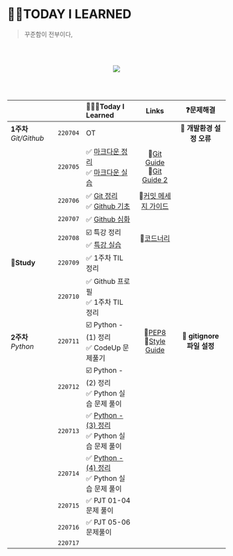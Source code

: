 
# 🤟🏻TODAY I LEARNED
> 꾸준함이 전부이다, 

<br>

<br>

<p align ="center"><img src="https://i.pinimg.com/originals/21/f3/f8/21f3f8a6fcdc0ae03d9891a0685d0d2e.gif"></p>

<br/>

<br/>


|                      |          | 👩🏻‍💻Today I Learned                                           |                    Links                     |                    ❓문제해결                    |
| -------------------- | :------: | :----------------------------------------------------------- | :------------------------------------------: | :------------------------------------------: |
| **1주차** *Git/Github* | `220704` | OT |                                              | 🧨 **개발환경 설정 오류** |
|                      | `220705` | ✅ [마크다운 정리](https://github.com/wdahlia/TIL/blob/master/markdown/README.md) <br/>✅ [마크다운 실습](https://github.com/wdahlia/TIL/blob/master/markdown%20practice/%EB%A7%88%ED%81%AC%EB%8B%A4%EC%9A%B4%20%EC%8B%A4%EC%8A%B5.md) | 📓[Git Guide](https://git-scm.com/book/ko/v2)<br>📓[Git Guide 2](https://git.jiny.dev/) |  |
|                      | `220706` | ✅ [Git 정리](https://github.com/wdahlia/TIL/blob/master/Git%20%EC%A0%95%EB%A6%AC/README.md) <br/>✅ [Github 기초](https://github.com/wdahlia/TIL/blob/master/Github/Github%20%EA%B8%B0%EC%B4%88/Github%20%EA%B8%B0%EC%B4%88.md) | 📓[커밋 메세지 가이드](https://velog.io/@palza4dev/TIL-28.-GitGithub-%EC%BB%A4%EB%B0%8B-%EB%A9%94%EC%8B%9C%EC%A7%80-%EC%9E%91%EC%84%B1%EB%B2%95) |                                              |
|                      | `220707` | ✅ [Github 심화](https://github.com/wdahlia/TIL/blob/master/Github/Github%20%EC%8B%AC%ED%99%94%20/GitHub%EC%8B%AC%ED%99%94_branch.md) |                                              |  |
|                      | `220708` | ☑️ 특강 정리<br>✅ [특강 실습](https://github.com/wdahlia/job-research/blob/master/research.md) | 📓[코드너리](https://www.codenary.co.kr/) |  |
| **🔺Study** | `220709` | ✅ 1주차 TIL 정리 |                                              |                                              |
|  | `220710` | ✅ Github 프로필<br>✅ 1주차 TIL 정리 | | |
| **2주차** *Python* | `220711` | ☑️ Python - (1) 정리<br>✅ CodeUp 문제풀기 | 📓[PEP8](https://www.python.org/dev/peps/pep-0008/)<br>📓[Style Guide](https://google.github.io/styleguide/pyguide.html) | 🧨 **gitignore 파일 설정** |
|  | `220712` | ☑️ Python - (2) 정리<br>✅ Python 실습 문제 풀이 | | |
|  | `220713` | ✅ [Python - (3) 정리](https://github.com/wdahlia/TIL/blob/master/Python%20%EC%A0%95%EB%A6%AC/Python%EC%A0%95%EB%A6%AC_3.md)<br>✅ Python 실습 문제 풀이 | | |
|  | `220714` | ✅ [Python - (4) 정리](https://github.com/wdahlia/TIL/blob/master/Python%20%EC%A0%95%EB%A6%AC/Python%EC%A0%95%EB%A6%AC_4.md)<br>✅ Python 실습 문제 풀이 | | |
|  | `220715` | ✅ PJT 01-04 문제 풀이 | | |
| | `220716` | ✅ PJT 05-06 문제풀이 | | |
| | `220717` |  | | |

<br>

<br>

